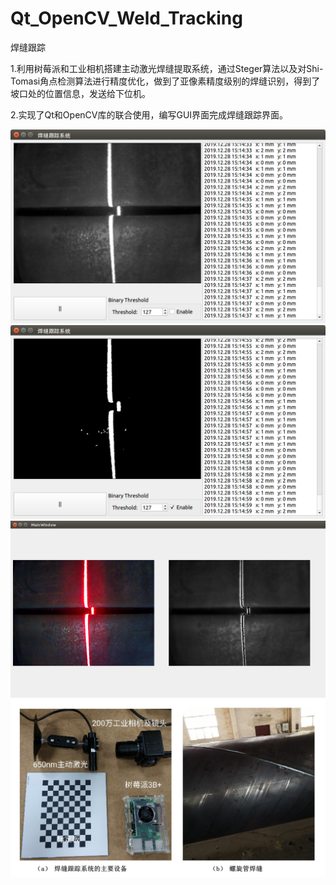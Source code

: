 # Qt_OpenCV_Weld_Tracking
焊缝跟踪

1.利用树莓派和工业相机搭建主动激光焊缝提取系统，通过Steger算法以及对Shi-Tomasi角点检测算法进行精度优化，做到了亚像素精度级别的焊缝识别，得到了坡口处的位置信息，发送给下位机。

2.实现了Qt和OpenCV库的联合使用，编写GUI界面完成焊缝跟踪界面。

![image](https://github.com/SilentUniverse/Qt_OpenCV_Weld_Tracking/blob/master/image/1.png)
![image](https://github.com/SilentUniverse/Qt_OpenCV_Weld_Tracking/blob/master/image/2.png)
![image](https://github.com/SilentUniverse/Qt_OpenCV_Weld_Tracking/blob/master/image/3.png)
![image](https://github.com/SilentUniverse/Qt_OpenCV_Weld_Tracking/blob/master/image/picture/4.png)

